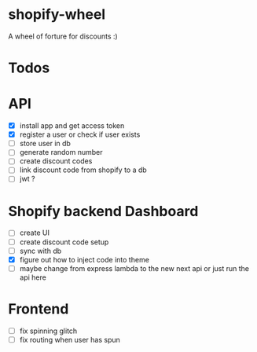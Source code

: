 # shopify-wheel

A wheel of forture for discounts :)

# Todos

# API
- [X] install app and get access token
- [X] register a user or check if user exists
- [ ] store user in db
- [ ] generate random number
- [ ] create discount codes
- [ ] link discount code from shopify to a db
- [ ] jwt ?

# Shopify backend Dashboard
- [ ] create UI
- [ ] create discount code setup
- [ ] sync with db
- [X] figure out how to inject code into theme
- [ ] maybe change from express lambda to the new next api or just run the api here

# Frontend 
- [ ] fix spinning glitch
- [ ] fix routing when user has spun
